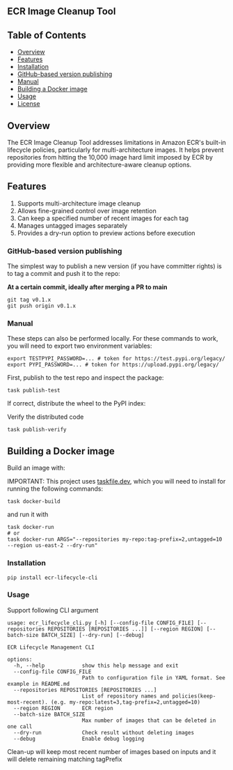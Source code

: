 ## ECR Image Cleanup Tool

## Table of Contents
- [Overview](#overview)
- [Features](#features)
- [Installation](#installation)
- [GitHub-based version publishing](#github-based-version-publishing)
- [Manual](#manual)
- [Building a Docker image](#building-a-docker-image)
- [Usage](#usage)
- [License](#license)


## Overview

The ECR Image Cleanup Tool addresses limitations in Amazon ECR's built-in lifecycle policies, particularly for multi-architecture images. It helps prevent repositories from hitting the 10,000 image hard limit imposed by ECR by providing more flexible and architecture-aware cleanup options.

## Features

1. Supports multi-architecture image cleanup
2. Allows fine-grained control over image retention
3. Can keep a specified number of recent images for each tag
4. Manages untagged images separately
5. Provides a dry-run option to preview actions before execution

### GitHub-based version publishing

The simplest way to publish a new version (if you have committer rights) is to tag a commit and push it to the repo:

**At a certain commit, ideally after merging a PR to main**

```shell
git tag v0.1.x
git push origin v0.1.x
```

### Manual

These steps can also be performed locally. For these commands to work, you will need to export two environment variables:

```shell
export TESTPYPI_PASSWORD=... # token for https://test.pypi.org/legacy/
export PYPI_PASSWORD=... # token for https://upload.pypi.org/legacy/
```

First, publish to the test repo and inspect the package:

```shell
task publish-test
```

If correct, distribute the wheel to the PyPI index:

Verify the distributed code

```shell
task publish-verify
```

## Building a Docker image

Build an image with:

IMPORTANT: This project uses [taskfile.dev](https://taskfile.dev/installation/),
which you will need to install for running the following commands:

```shell
task docker-build
```

and run it with

```shell
task docker-run
# or
task docker-run ARGS="--repositories my-repo:tag-prefix=2,untagged=10 --region us-east-2 --dry-run"
```

### Installation

```shell
pip install ecr-lifecycle-cli
```

### Usage

Support following CLI argument

```shell
usage: ecr_lifecycle_cli.py [-h] [--config-file CONFIG_FILE] [--repositories REPOSITORIES [REPOSITORIES ...]] [--region REGION] [--batch-size BATCH_SIZE] [--dry-run] [--debug]

ECR Lifecycle Management CLI

options:
  -h, --help            show this help message and exit
  --config-file CONFIG_FILE
                        Path to configuration file in YAML format. See example in README.md
  --repositories REPOSITORIES [REPOSITORIES ...]
                        List of repository names and policies(keep-most-recent). (e.g. my-repo:latest=3,tag-prefix=2,untagged=10)
  --region REGION       ECR region
  --batch-size BATCH_SIZE
                        Max number of images that can be deleted in one call
  --dry-run             Check result without deleting images
  --debug               Enable debug logging
```

Clean-up will keep most recent number of images based on inputs and it will delete remaining matching tagPrefix
